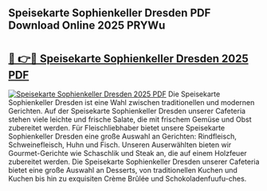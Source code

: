 ## Speisekarte Sophienkeller Dresden PDF Download Online 2025 PRYWu

# <h2><a href="http://gcb12n3.nevu.top/?p=Speisekarte+Sophienkeller+Dresden">🔗 👉🔴 Speisekarte Sophienkeller Dresden 2025 PDF</a></h2>

[![Speisekarte Sophienkeller Dresden 2025 PDF](https://i.imgur.com/dBaPXMq.png)](http://gcb12n3.nevu.top/?p=Speisekarte+Sophienkeller+Dresden)
Die Speisekarte Sophienkeller Dresden ist eine Wahl zwischen traditionellen und modernen Gerichten. Auf der Speisekarte Sophienkeller Dresden unserer Cafeteria stehen viele leichte und frische Salate, die mit frischem Gemüse und Obst zubereitet werden. Für Fleischliebhaber bietet unsere Speisekarte Sophienkeller Dresden eine große Auswahl an Gerichten: Rindfleisch, Schweinefleisch, Huhn und Fisch. Unseren Auserwählten bieten wir Gourmet-Gerichte wie Schaschlik und Steak an, die auf einem Holzfeuer zubereitet werden. Die Speisekarte Sophienkeller Dresden unserer Cafeteria bietet eine große Auswahl an Desserts, von traditionellen Kuchen und Kuchen bis hin zu exquisiten Crème Brûlée und Schokoladenfuufu-ches.
